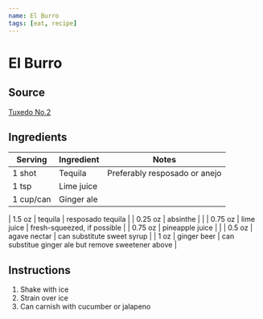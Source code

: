 ```yaml
---
name: El Burro
tags: [eat, recipe]
---
```


# El Burro

## Source

[Tuxedo No.2](https://tuxedono2.com/el-burro-cocktail-recipe)

## Ingredients

| Serving | Ingredient | Notes |
|-|-|-|
| 1 shot | Tequila | Preferably resposado or anejo |
| 1 tsp | Lime juice |  |
| 1 cup/can | Ginger ale  |  |

| 1.5 oz | tequila | resposado tequila |
| 0.25 oz | absinthe | |
| 0.75 oz | lime juice | fresh-squeezed, if possible |
| 0.75 oz | pineapple juice | |
| 0.5 oz | agave nectar | can substitute sweet syrup |
| 1 oz | ginger beer | can substitue ginger ale but remove sweetener above |


## Instructions

1. Shake with ice
1. Strain over ice
1. Can carnish with cucumber or jalapeno